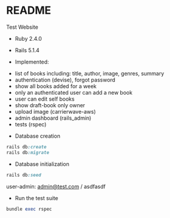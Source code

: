 # README

Test Website


* Ruby 2.4.0
* Rails 5.1.4

* Implemented: 
- list of books including: title, author, image, genres, summary
- authentication (devise), forgot password
- show all books added for a week
- only an authenticated user can add a new book
- user can edit self books
- show draft-book only owner
- upload image (carrierwave-aws)
- admin dashboard (rails_admin)
- tests (rspec)

* Database creation
```ruby
rails db:create
rails db:migrate
```

* Database initialization
```ruby
rails db:seed
```
user-admin: admin@test.com / asdfasdf

* Run the test suite
```ruby
bundle exec rspec
```
